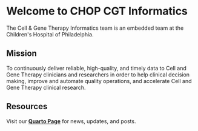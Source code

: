 # Welcome to CHOP CGT Informatics

The Cell & Gene Therapy Informatics team is an embedded team at the Children's Hospital of Philadelphia.

## Mission

To continuously deliver reliable, high-quality, and timely data to Cell and Gene Therapy clinicians and researchers in order to help clinical decision making, improve and automate quality operations, and accelerate Cell and Gene Therapy clinical research.

## Resources

Visit our [**Quarto Page**](https://chop-cgtinformatics.github.io/CGTInformaticsQuarto/) for news, updates, and posts.
